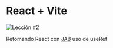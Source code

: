 # React + Vite

![Lección #2](https://img001.prntscr.com/file/img001/DuikiqYTR0aSRrucUvcJVA.png)

Retomando React con [JAB](https://www.youtube.com/watch?v=mu5CUU3ZtpE&list=PLRM7PpbqqStKo-NiCuzuYwewZmd9b-EZ9&index=2) uso de useRef